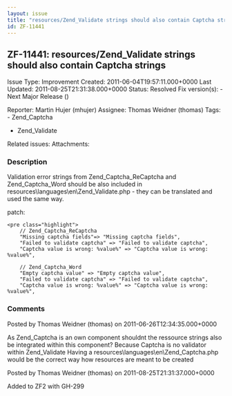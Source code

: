 ```yaml
---
layout: issue
title: "resources/Zend_Validate strings should also contain Captcha strings"
id: ZF-11441
---
```


ZF-11441: resources/Zend\_Validate strings should also contain Captcha strings
------------------------------------------------------------------------------

 Issue Type: Improvement Created: 2011-06-04T19:57:11.000+0000 Last Updated: 2011-08-25T21:31:38.000+0000 Status: Resolved Fix version(s): - Next Major Release ()
 
 Reporter:  Martin Hujer (mhujer)  Assignee:  Thomas Weidner (thomas)  Tags: - Zend\_Captcha
- Zend\_Validate
 
 Related issues: 
 Attachments: 
### Description

Validation error strings from Zend\_Captcha\_ReCaptcha and Zend\_Captcha\_Word should be also included in resources\\languages\\en\\Zend\_Validate.php - they can be translated and used the same way.

patch:

 
    <pre class="highlight">
        // Zend_Captcha_ReCaptcha
        "Missing captcha fields"=> "Missing captcha fields",
        "Failed to validate captcha" => "Failed to validate captcha",
        "Captcha value is wrong: %value%" => "Captcha value is wrong: %value%",
    
        // Zend_Captcha_Word
        "Empty captcha value" => "Empty captcha value",
        "Failed to validate captcha" => "Failed to validate captcha",
        "Captcha value is wrong: %value%" => "Captcha value is wrong: %value%",


 

 

### Comments

Posted by Thomas Weidner (thomas) on 2011-06-26T12:34:35.000+0000

As Zend\_Captcha is an own component shouldnt the ressource strings also be integrated within this component? Because Captcha is no validator within Zend\_Validate Having a resources\\languages\\en\\Zend\_Captcha.php would be the correct way how resources are meant to be created

 

 

Posted by Thomas Weidner (thomas) on 2011-08-25T21:31:37.000+0000

Added to ZF2 with GH-299

 

 
